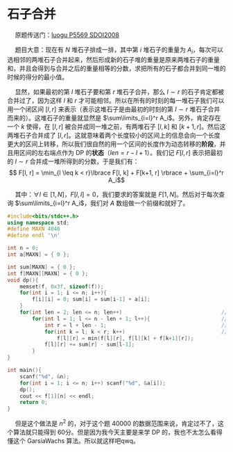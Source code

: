 # 石子合并
&emsp; 原题传送门：[luogu P5569 SDOI2008](https://www.luogu.com.cn/problem/P5569)

&emsp; 题目大意：现在有 $N$ 堆石子排成一排，其中第 $i$ 堆石子的重量为 $A_i$，每次可以选相邻的两堆石子合并起来，然后形成新的石子堆的重量是原来两堆石子的重量和，并且会得到与合并之后的重量相等的分数，求把所有的石子都合并到同一堆的时候的得分的最小值。

&emsp; 显然，如果最初的第 $l$ 堆石子要和第 $r$ 堆石子合并，那么 $l \sim r$ 的石子肯定都被合并过了，因为这样 $l$ 和 $r$ 才可能相邻。所以在所有的时刻的每一堆石子我们可以用一个闭区间 $[l, r]$ 来表示（表示这堆石子是由最初的时刻的第 $l \sim r$ 堆石子合并而来的）。这堆石子的重量就显然是 $\sum\limits_{i=l}^r A_i$。另外，肯定存在一个 $k$ 使得，在 $[l, r]$ 被合并成同一堆之前，有两堆石子 $[l, k]$ 和 $[k+1, r]$。然后这两堆石子合并成了 $[l, r]$。这就意味着两个长度较小的区间上的信息会向一个长度更大的区间上转移，所以我们很自然的用一个区间的长度作为动态转移的**阶段**，并且用区间的左右端点作为 DP 的**状态**（$len = r - l + 1$）。我们记 $F[l, r]$ 表示把最初的 $l \sim r$ 合并成一堆所得到的分数，于是我们有：
$$ F[l, r] = \min_{l \leq k < r}\lbrace F[l, k] + F[k+1, r] \rbrace + \sum_{i=l}^r A_i$$

&emsp; 其中：$\forall l \in [1, N]，F[l, l] = 0$，我们要求的答案就是 $F[1, N]$。然后对于每次查询 $\sum\limits_{i=l}^r A_i$，我们对 $A$ 数组做一个前缀和就好了。
```cpp
#include<bits/stdc++.h>
using namespace std;
#define MAXN 4040
#define endl '\n'

int n = 0;
int a[MAXN] = { 0 };

int sum[MAXN] = { 0 };
int f[MAXN][MAXN] = { 0 };
void dp(){
	memset(f, 0x3f, sizeof(f));
	for(int i = 1; i <= n; i++){
		f[i][i] = 0; sum[i] = sum[i-1] + a[i];
	}
	for(int len = 2; len <= n; len++)                                // 阶段 
		for(int l = 1; l <= n - len + 1; l++){                       // 状态：左端点 
			int r = l + len - 1;                                     // 状态：右端点 
			for(int k = l; k < r; k++)                               // 决策 
				f[l][r] = min(f[l][r], f[l][k] + f[k+1][r]);
			f[l][r] += sum[r] - sum[l-1];
		}
}

int main(){
	scanf("%d", &n);
	for(int i = 1; i <= n; i++) scanf("%d", &a[i]);
	dp();
	cout << f[1][n] << endl;
	return 0;
}
```

&emsp; 但是这个做法是 $n^2$ 的，对于这个题 40000 的数据范围来说，肯定过不了，这个算法就只能得到 60分。但是因为我今天主要是来学 DP 的，我也不太怎么看得懂这个 GarsiaWachs 算法。所以就这样吧qwq。